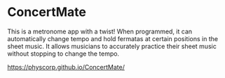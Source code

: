 # ConcertMate
This is a metronome app with a twist! When programmed, it can automatically change tempo and hold fermatas at certain positions in the sheet music. It allows musicians to accurately practice their sheet music without stopping to change the tempo.

https://physcorp.github.io/ConcertMate/
